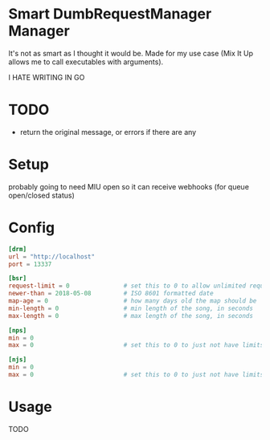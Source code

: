# Smart DumbRequestManager Manager

It's not as smart as I thought it would be. Made for my use case (Mix It Up allows me to call executables with arguments). 

I HATE WRITING IN GO

# TODO
- return the original message, or errors if there are any

# Setup

probably going to need MIU open so it can receive webhooks (for queue open/closed status)

# Config

```toml
[drm]
url = "http://localhost"
port = 13337

[bsr]
request-limit = 0               # set this to 0 to allow unlimited requests
newer-than = 2018-05-08         # ISO 8601 formatted date
map-age = 0                     # how many days old the map should be
min-length = 0                  # min length of the song, in seconds
max-length = 0                  # max length of the song, in seconds

[nps]
min = 0
max = 0                         # set this to 0 to just not have limits

[njs]
min = 0
max = 0                         # set this to 0 to just not have limits
```

# Usage

TODO